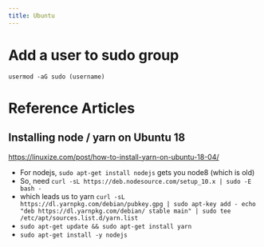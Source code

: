 ```yaml
---
title: Ubuntu
---
```


# Add a user to sudo group

`usermod -aG sudo (username)`

# Reference Articles

## Installing node / yarn on Ubuntu 18

https://linuxize.com/post/how-to-install-yarn-on-ubuntu-18-04/

* For nodejs, `sudo apt-get install nodejs` gets you node8 (which is old)
* So, need `curl -sL https://deb.nodesource.com/setup_10.x | sudo -E bash -`
* which leads us to yarn `curl -sL https://dl.yarnpkg.com/debian/pubkey.gpg | sudo apt-key add - echo "deb https://dl.yarnpkg.com/debian/ stable main" | sudo tee /etc/apt/sources.list.d/yarn.list`
* `sudo apt-get update && sudo apt-get install yarn`
* `sudo apt-get install -y nodejs`